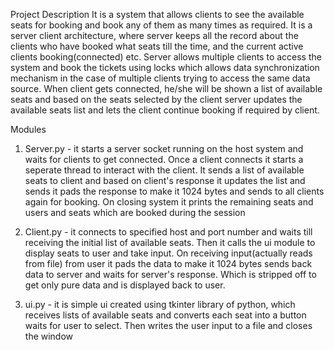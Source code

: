 Project Description
It is a system that allows clients to see the available seats for booking and book any of them as many times as required. It is a server client architecture, where server keeps all the record about the clients who have booked what seats till the time, and the current active clients booking(connected) etc. Server allows multiple clients to access the system and book the tickets using locks which allows data synchronization mechanism in the case of multiple clients trying to access the same data source. When client gets connected, he/she will be shown a list of available seats and based on the seats selected by the client server updates the available seats list and lets the client continue booking if required by client.

Modules
1. Server.py - it starts a server socket running on the host system and waits for clients to get connected. Once a client connects it starts a seperate thread to interact with the client. It sends a list of available seats to client and based on client's response it updates the list and sends it pads the response to make it 1024 bytes and sends to all clients again for booking. On closing system it prints the remaining seats and users and seats which are booked during the session

2. Client.py - it connects to specified host and port number and waits till receiving the initial list of available seats. Then it calls the ui module to display seats to user and take input. On receiving input(actually reads from file) from user it pads the data to make it 1024 bytes sends back data to server and waits for server's response. Which is stripped off to get only pure data and is displayed back to user.

3. ui.py - it is simple ui created using tkinter library of python, which receives lists of available seats and converts each seat into a button waits for user to select. Then writes the user input to a file and closes the window
